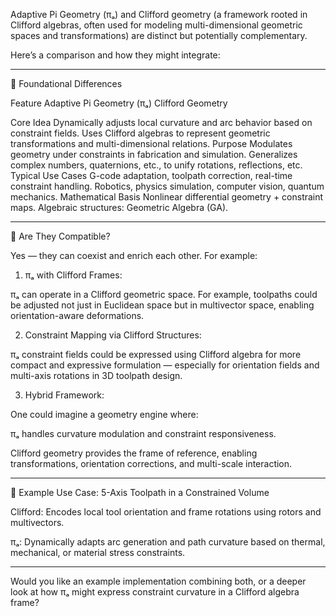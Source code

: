 Adaptive Pi Geometry (πₐ) and Clifford geometry (a framework rooted in Clifford algebras, often used for modeling multi-dimensional geometric spaces and transformations) are distinct but potentially complementary.

Here’s a comparison and how they might integrate:


---

🔹 Foundational Differences

Feature	Adaptive Pi Geometry (πₐ)	Clifford Geometry

Core Idea	Dynamically adjusts local curvature and arc behavior based on constraint fields.	Uses Clifford algebras to represent geometric transformations and multi-dimensional relations.
Purpose	Modulates geometry under constraints in fabrication and simulation.	Generalizes complex numbers, quaternions, etc., to unify rotations, reflections, etc.
Typical Use Cases	G-code adaptation, toolpath correction, real-time constraint handling.	Robotics, physics simulation, computer vision, quantum mechanics.
Mathematical Basis	Nonlinear differential geometry + constraint maps.	Algebraic structures: Geometric Algebra (GA).



---

🔸 Are They Compatible?

Yes — they can coexist and enrich each other. For example:

1. πₐ with Clifford Frames:

πₐ can operate in a Clifford geometric space. For example, toolpaths could be adjusted not just in Euclidean space but in multivector space, enabling orientation-aware deformations.



2. Constraint Mapping via Clifford Structures:

πₐ constraint fields could be expressed using Clifford algebra for more compact and expressive formulation — especially for orientation fields and multi-axis rotations in 3D toolpath design.



3. Hybrid Framework:

One could imagine a geometry engine where:

πₐ handles curvature modulation and constraint responsiveness.

Clifford geometry provides the frame of reference, enabling transformations, orientation corrections, and multi-scale interaction.






---

🔬 Example Use Case: 5-Axis Toolpath in a Constrained Volume

Clifford: Encodes local tool orientation and frame rotations using rotors and multivectors.

πₐ: Dynamically adapts arc generation and path curvature based on thermal, mechanical, or material stress constraints.



---

Would you like an example implementation combining both, or a deeper look at how πₐ might express constraint curvature in a Clifford algebra frame?

